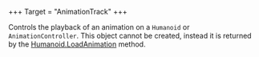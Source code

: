 +++
Target = "AnimationTrack"
+++

Controls the playback of an animation on a `Humanoid` or `AnimationController`. This object cannot be created, instead it is returned by the [Humanoid.LoadAnimation](https://developer.roblox.com/api-reference/function/Humanoid/LoadAnimation) method.